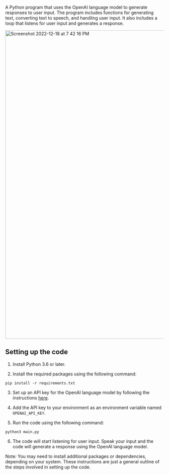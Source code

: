 A Python program that uses the OpenAI language model to generate responses to user input. The program includes functions for generating text, converting text to speech, and handling user input. It also includes a loop that listens for user input and generates a response.

<img width="981" alt="Screenshot 2022-12-18 at 7 42 16 PM" src="https://user-images.githubusercontent.com/24221801/208296477-ca1a52ee-8bdb-4843-8274-edae710aaf61.png">


## Setting up the code

1. Install Python 3.6 or later.

2. Install the required packages using the following command:

```
pip install -r requirements.txt
```

3. Set up an API key for the OpenAI language model by following the instructions [here](https://beta.openai.com/docs/overview/api-key).

4. Add the API key to your environment as an environment variable named `OPENAI_API_KEY`.

5. Run the code using the following command:

```
python3 main.py
```

6. The code will start listening for user input. Speak your input and the code will generate a response using the OpenAI language model.

Note: You may need to install additional packages or dependencies, depending on your system. These instructions are just a general outline of the steps involved in setting up the code.
